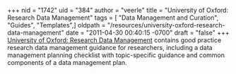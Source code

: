 +++
nid = "1742"
uid = "384"
author = "veerle"
title = "University of Oxford: Research Data Management"
tags = [ "Data Management and Curation", "Guides", "Templates",]
oldpath = "/resources/university-oxford-research-data-management"
date = "2011-04-30 00:40:15 -0700"
draft = "false"
+++
[University of Oxford: Research Data
Management](http://www.admin.ox.ac.uk/rdm/) contains good practice
research data management guidance for researchers, including a data
management planning checklist with topic-specific guidance and common
components of a data management plan.
